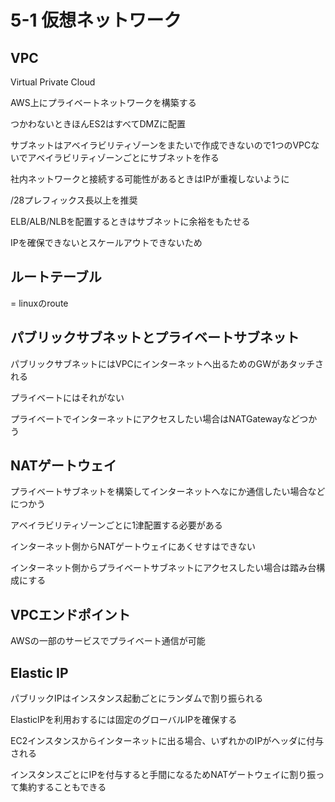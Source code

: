 # 5-1 仮想ネットワーク

## VPC

Virtual Private Cloud

AWS上にプライベートネットワークを構築する

つかわないときほんES2はすべてDMZに配置

サブネットはアベイラビリティゾーンをまたいで作成できないので1つのVPCないでアベイラビリティゾーンごとにサブネットを作る

社内ネットワークと接続する可能性があるときはIPが重複しないように

/28プレフィックス長以上を推奨

ELB/ALB/NLBを配置するときはサブネットに余裕をもたせる

IPを確保できないとスケールアウトできないため

## ルートテーブル

= linuxのroute

## パブリックサブネットとプライベートサブネット

パブリックサブネットにはVPCにインターネットへ出るためのGWがあタッチされる

プライベートにはそれがない

プライベートでインターネットにアクセスしたい場合はNATGatewayなどつかう

## NATゲートウェイ

プライベートサブネットを構築してインターネットへなにか通信したい場合などにつかう

アベイラビリティゾーンごとに1津配置する必要がある

インターネット側からNATゲートウェイにあくせすはできない

インターネット側からプライベートサブネットにアクセスしたい場合は踏み台構成にする

## VPCエンドポイント

AWSの一部のサービスでプライベート通信が可能

## Elastic IP

パブリックIPはインスタンス起動ごとにランダムで割り振られる

ElasticIPを利用おするには固定のグローバルIPを確保する

EC2インスタンスからインターネットに出る場合、いずれかのIPがヘッダに付与される

インスタンスごとにIPを付与すると手間になるためNATゲートウェイに割り振って集約することもできる
